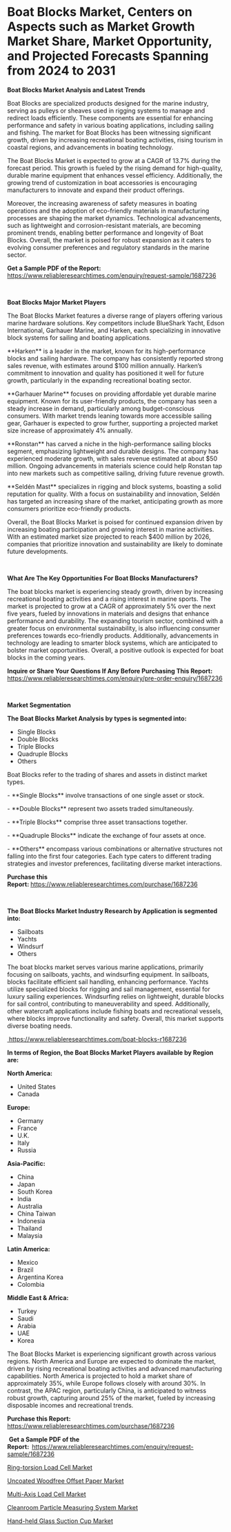 <p><h1>Boat Blocks Market, Centers on Aspects such as Market Growth Market Share, Market Opportunity, and Projected Forecasts Spanning from 2024 to 2031</h1></p><p><strong>Boat Blocks Market Analysis and Latest Trends</strong></p>
<p><p>Boat Blocks are specialized products designed for the marine industry, serving as pulleys or sheaves used in rigging systems to manage and redirect loads efficiently. These components are essential for enhancing performance and safety in various boating applications, including sailing and fishing. The market for Boat Blocks has been witnessing significant growth, driven by increasing recreational boating activities, rising tourism in coastal regions, and advancements in boating technology.</p><p>The Boat Blocks Market is expected to grow at a CAGR of 13.7% during the forecast period. This growth is fueled by the rising demand for high-quality, durable marine equipment that enhances vessel efficiency. Additionally, the growing trend of customization in boat accessories is encouraging manufacturers to innovate and expand their product offerings.</p><p>Moreover, the increasing awareness of safety measures in boating operations and the adoption of eco-friendly materials in manufacturing processes are shaping the market dynamics. Technological advancements, such as lightweight and corrosion-resistant materials, are becoming prominent trends, enabling better performance and longevity of Boat Blocks. Overall, the market is poised for robust expansion as it caters to evolving consumer preferences and regulatory standards in the marine sector.</p></p>
<p><strong>Get a Sample PDF of the Report:&nbsp;</strong> <a href="https://www.reliableresearchtimes.com/enquiry/request-sample/1687236?utm_campaign=1729&utm_medium=2&utm_source=Github&utm_content=ia&utm_term=16102024&utm_id=boat-blocks">https://www.reliableresearchtimes.com/enquiry/request-sample/1687236</a></p>
<p>&nbsp;</p>
<p><strong>Boat Blocks Major Market Players</strong></p>
<p><p>The Boat Blocks Market features a diverse range of players offering various marine hardware solutions. Key competitors include BlueShark Yacht, Edson International, Garhauer Marine, and Harken, each specializing in innovative block systems for sailing and boating applications.</p><p>**Harken** is a leader in the market, known for its high-performance blocks and sailing hardware. The company has consistently reported strong sales revenue, with estimates around $100 million annually. Harken’s commitment to innovation and quality has positioned it well for future growth, particularly in the expanding recreational boating sector.</p><p>**Garhauer Marine** focuses on providing affordable yet durable marine equipment. Known for its user-friendly products, the company has seen a steady increase in demand, particularly among budget-conscious consumers. With market trends leaning towards more accessible sailing gear, Garhauer is expected to grow further, supporting a projected market size increase of approximately 4% annually.</p><p>**Ronstan** has carved a niche in the high-performance sailing blocks segment, emphasizing lightweight and durable designs. The company has experienced moderate growth, with sales revenue estimated at about $50 million. Ongoing advancements in materials science could help Ronstan tap into new markets such as competitive sailing, driving future revenue growth.</p><p>**Seldén Mast** specializes in rigging and block systems, boasting a solid reputation for quality. With a focus on sustainability and innovation, Seldén has targeted an increasing share of the market, anticipating growth as more consumers prioritize eco-friendly products.</p><p>Overall, the Boat Blocks Market is poised for continued expansion driven by increasing boating participation and growing interest in marine activities. With an estimated market size projected to reach $400 million by 2026, companies that prioritize innovation and sustainability are likely to dominate future developments.</p></p>
<p>&nbsp;</p>
<p><strong>What Are The Key Opportunities For Boat Blocks Manufacturers?</strong></p>
<p><p>The boat blocks market is experiencing steady growth, driven by increasing recreational boating activities and a rising interest in marine sports. The market is projected to grow at a CAGR of approximately 5% over the next five years, fueled by innovations in materials and designs that enhance performance and durability. The expanding tourism sector, combined with a greater focus on environmental sustainability, is also influencing consumer preferences towards eco-friendly products. Additionally, advancements in technology are leading to smarter block systems, which are anticipated to bolster market opportunities. Overall, a positive outlook is expected for boat blocks in the coming years.</p></p>
<p><strong>Inquire or Share Your Questions If Any Before Purchasing This Report:</strong> <a href="https://www.reliableresearchtimes.com/enquiry/pre-order-enquiry/1687236?utm_campaign=1729&utm_medium=2&utm_source=Github&utm_content=ia&utm_term=16102024&utm_id=boat-blocks">https://www.reliableresearchtimes.com/enquiry/pre-order-enquiry/1687236</a></p>
<p>&nbsp;</p>
<p><strong>Market Segmentation</strong></p>
<p><strong>The Boat Blocks Market Analysis by types is segmented into:</strong></p>
<p><ul><li>Single Blocks</li><li>Double Blocks</li><li>Triple Blocks</li><li>Quadruple Blocks</li><li>Others</li></ul></p>
<p><p>Boat Blocks refer to the trading of shares and assets in distinct market types. </p><p>- **Single Blocks** involve transactions of one single asset or stock. </p><p>- **Double Blocks** represent two assets traded simultaneously. </p><p>- **Triple Blocks** comprise three asset transactions together. </p><p>- **Quadruple Blocks** indicate the exchange of four assets at once. </p><p>- **Others** encompass various combinations or alternative structures not falling into the first four categories. Each type caters to different trading strategies and investor preferences, facilitating diverse market interactions.</p></p>
<p><strong>Purchase this Report:&nbsp;</strong><a href="https://www.reliableresearchtimes.com/purchase/1687236?utm_campaign=1729&utm_medium=2&utm_source=Github&utm_content=ia&utm_term=16102024&utm_id=boat-blocks">https://www.reliableresearchtimes.com/purchase/1687236</a></p>
<p>&nbsp;</p>
<p><strong>The Boat Blocks Market Industry Research by Application is segmented into:</strong></p>
<p><ul><li>Sailboats</li><li>Yachts</li><li>Windsurf</li><li>Others</li></ul></p>
<p><p>The boat blocks market serves various marine applications, primarily focusing on sailboats, yachts, and windsurfing equipment. In sailboats, blocks facilitate efficient sail handling, enhancing performance. Yachts utilize specialized blocks for rigging and sail management, essential for luxury sailing experiences. Windsurfing relies on lightweight, durable blocks for sail control, contributing to maneuverability and speed. Additionally, other watercraft applications include fishing boats and recreational vessels, where blocks improve functionality and safety. Overall, this market supports diverse boating needs.</p></p>
<p><a href="https://www.reliableresearchtimes.com/boat-blocks-r1687236?utm_campaign=1729&utm_medium=2&utm_source=Github&utm_content=ia&utm_term=16102024&utm_id=boat-blocks">&nbsp;https://www.reliableresearchtimes.com/boat-blocks-r1687236</a></p>
<p><strong>In terms of Region, the Boat Blocks Market Players available by Region are:</strong></p>
<p>
    <p> <strong> North America: </strong>
        <ul>
            <li>United States</li>
            <li>Canada</li>
        </ul>
        </p> 
    <p> <strong> Europe: </strong>
        <ul>
            <li>Germany</li>
            <li>France</li>
            <li>U.K.</li>
            <li>Italy</li>
            <li>Russia</li>
        </ul>
        </p> 
    <p> <strong> Asia-Pacific: </strong>
        <ul>
            <li>China</li>
            <li>Japan</li>
            <li>South Korea</li>
            <li>India</li>
            <li>Australia</li>
            <li>China Taiwan</li>
            <li>Indonesia</li>
            <li>Thailand</li>
            <li>Malaysia</li>
        </ul>
        </p> 
    <p> <strong> Latin America: </strong>
        <ul>
            <li>Mexico</li>
            <li>Brazil</li>
            <li>Argentina Korea</li>
            <li>Colombia</li>
        </ul>
        </p> 
    <p> <strong> Middle East & Africa: </strong>
        <ul>
            <li>Turkey</li>
            <li>Saudi</li>
            <li>Arabia</li>
            <li>UAE</li>
            <li>Korea</li>
        </ul>
    </p>
    </p>
<p><p>The Boat Blocks Market is experiencing significant growth across various regions. North America and Europe are expected to dominate the market, driven by rising recreational boating activities and advanced manufacturing capabilities. North America is projected to hold a market share of approximately 35%, while Europe follows closely with around 30%. In contrast, the APAC region, particularly China, is anticipated to witness robust growth, capturing around 25% of the market, fueled by increasing disposable incomes and recreational trends.</p></p>
<p><strong>Purchase this Report: </strong><a href="https://www.reliableresearchtimes.com/purchase/1687236?utm_campaign=1729&utm_medium=2&utm_source=Github&utm_content=ia&utm_term=16102024&utm_id=boat-blocks">https://www.reliableresearchtimes.com/purchase/1687236</a></p>
<p>&nbsp;<strong>Get a Sample PDF of the Report:&nbsp;&nbsp;</strong><a href="https://www.reliableresearchtimes.com/enquiry/request-sample/1687236?utm_campaign=1729&utm_medium=2&utm_source=Github&utm_content=ia&utm_term=16102024&utm_id=boat-blocks">https://www.reliableresearchtimes.com/enquiry/request-sample/1687236</a></p>
<p><strong></strong></p>
<p><p><a href="https://www.linkedin.com/pulse/strategic-insights-global-ring-torsion-load-cell-market-trends-23maf?trk=public_post_embed_feed-article-content&utm_campaign=1729&utm_medium=2&utm_source=Github&utm_content=ia&utm_term=16102024&utm_id=boat-blocks">Ring-torsion Load Cell Market</a></p><p><a href="https://www.linkedin.com/pulse/uncoated-woodfree-offset-paper-market-trends-detailed-study-vdbie?trk=public_post_embed_feed-article-content&utm_campaign=1729&utm_medium=2&utm_source=Github&utm_content=ia&utm_term=16102024&utm_id=boat-blocks">Uncoated Woodfree Offset Paper Market</a></p><p><a href="https://www.linkedin.com/pulse/exploring-multi-axis-load-cell-market-dynamics-revenue-analysis-osddf?trk=public_post_embed_feed-article-content&utm_campaign=1729&utm_medium=2&utm_source=Github&utm_content=ia&utm_term=16102024&utm_id=boat-blocks">Multi-Axis Load Cell Market</a></p><p><a href="https://www.linkedin.com/pulse/cleanroom-particle-measuring-system-market-emerging-trends-rbhff?trk=public_post_embed_feed-article-content&utm_campaign=1729&utm_medium=2&utm_source=Github&utm_content=ia&utm_term=16102024&utm_id=boat-blocks">Cleanroom Particle Measuring System Market</a></p><p><a href="https://www.linkedin.com/pulse/hand-held-glass-suction-cup-market-size-share-analysis--enpwe?trk=public_post_embed_feed-article-content&utm_campaign=1729&utm_medium=2&utm_source=Github&utm_content=ia&utm_term=16102024&utm_id=boat-blocks">Hand-held Glass Suction Cup Market</a></p></p>